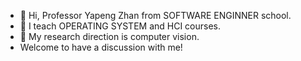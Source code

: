 - 👋 Hi, Professor Yapeng Zhan from SOFTWARE ENGINNER school.
- 👀 I teach OPERATING SYSTEM and HCI courses.
- 🌱 My research direction is computer vision.
- Welcome to have a discussion with me!

<!---
Notyourbing/Notyourbing is a ✨ special ✨ repository because its `README.md` (this file) appears on your GitHub profile.
You can click the Preview link to take a look at your changes.
--->
